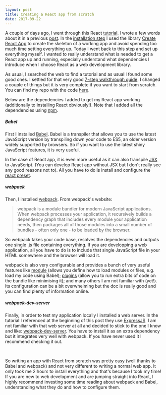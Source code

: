 ```yaml
---
layout: post
title: Creating a React app from scratch
date: 2017-09-22
---
```

A couple of days ago, I went through this React [tutorial](https://facebook.github.io/react/docs/hello-world.html). I wrote a few words about it in a previous [post](https://caroleolivier.github.io/blog/2017/09/15/a-tast-of-react). In the [installation step](https://facebook.github.io/react/docs/installation.html) I used the library [Create React App](https://github.com/facebookincubator/create-react-app) to create the skeleton of a working app and avoid spending too much time setting everything up. Today I went back to this step and set up everything myself. I wanted to really understand what is needed to get a React app up and running, especially understand what dependencies I introduce when I choose React as a web development library.

As usual, I searched the web to find a tutorial and as usual I found some good ones. I settled for that very good [7-step walkthrough guide](http://andrewhfarmer.com/build-your-own-starter/#0-intro). I changed a couple of things but it is very complete if you want to start from scratch. You can find my repo with the code [here](https://github.com/caroleolivier/minimal-react-starter).

Below are the dependencies I added to get my React app working (additionally to installing React obviously!).
Note that I added all the dependencies using [npm](https://www.npmjs.com/).


##### Babel

First I installed [Babel](https://babeljs.io/). Babel is a transpiler that allows you to use the latest JavaScript version by transpiling down your code to ES5, an older version widely supported by browsers. So if you want to use the latest shiny JavaScript features, it is very useful.

In the case of React app, it is even more useful as it can also transpile [JSX](https://facebook.github.io/react/docs/introducing-jsx.html) to JavaScript. (You can develop React app without JSX but I don't really see any good reasons not to). All you have to do is install and configure the [react preset](https://www.npmjs.com/package/babel-preset-react).


##### webpack

Then, I installed [webpack](https://webpack.js.org). From webpack's website:
> webpack is a module bundler for modern JavaScript applications. When webpack processes your application, it recursively builds a dependency graph that includes every module your application needs, then packages all of those modules into a small number of bundles - often only one - to be loaded by the browser.

So webpack takes your code base, resolves the dependencies and outputs one single .js file containing everything. If you are developping a web application, all you have to do is to include that single JavaScript file in your HTML somewhere and the browser will load it.

webpack is also very configurable and provides a bunch of very useful features like [module](https://webpack.js.org/configuration/module/) (allows you define how to load modules or files, e.g. load my code using Babel); [plugins](https://webpack.js.org/plugins/) (allow you to run extra bits of code on the bundle like minimising it); and many others I am not familiar with (yet!). Its configuration can be a bit overwhelming but the doc is really good and you can find plenty of information online.


##### webpack-dev-server

Finally, in order to test my application locally I installed a web server.
In the tutorial I referenced at the beginning of this post they use [ExpressJS](http://expressjs.com/). I am not familiar with that web server at all and decided to stick to the one I know and like: [webpack-dev-server](https://webpack.js.org/guides/development/#using-webpack-dev-server).
You have to install it as an extra dependency but it integrates very well with webpack. If you have never used it I recommend checking it out.

<br/>

So writing an app with React from scratch was pretty easy (well thanks to Babel and webpack) and not very different to writing a normal web app. It only took me 2 hours to install everything and that's because I took my time!
If you are new to web development and are jumping straight into React, I highly recommend investing some time reading about webpack and Babel, understanding what they do and how to configure them.
